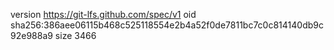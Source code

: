 version https://git-lfs.github.com/spec/v1
oid sha256:386aee06115b468c525118554e2b4a52f0de7811bc7c0c814140db9c92e988a9
size 3466
